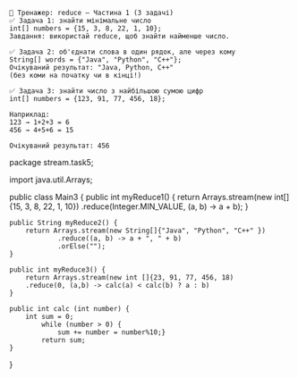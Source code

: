     🎯 Тренажер: reduce — Частина 1 (3 задачі)
    ✅ Задача 1: знайти мінімальне число
    int[] numbers = {15, 3, 8, 22, 1, 10};
    Завдання: використай reduce, щоб знайти найменше число.
    
    ✅ Задача 2: об'єднати слова в один рядок, але через кому
    String[] words = {"Java", "Python", "C++"};
    Очікуваний результат: "Java, Python, C++"
    (без коми на початку чи в кінці!)
    
    ✅ Задача 3: знайти число з найбільшою сумою цифр
    int[] numbers = {123, 91, 77, 456, 18};
    
    Наприклад:
    123 → 1+2+3 = 6
    456 → 4+5+6 = 15
    
    Очікуваний результат: 456

package stream.task5;

import java.util.Arrays;

public class Main3 {
public int myReduce1() {
return Arrays.stream(new int[]{15, 3, 8, 22, 1, 10})
.reduce(Integer.MIN_VALUE, (a, b) -> a + b);
}

    public String myReduce2() {
        return Arrays.stream(new String[]{"Java", "Python", "C++" })
                .reduce((a, b) -> a + ", " + b)
                .orElse("");
    }

    public int myReduce3() {
        return Arrays.stream(new int []{23, 91, 77, 456, 18)
        .reduce(0, (a,b) -> calc(a) < calc(b) ? a : b)
    }

    public int calc (int number) {
        int sum = 0;
            while (number > 0) {
                sum += number = number%10;}
            return sum;
    }
}

    
